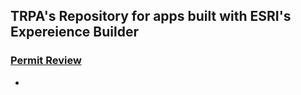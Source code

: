 ## TRPA's Repository for apps built with ESRI's Expereience Builder

### [Permit Review](https://gis.trpa.org/PermitReview)
* 
